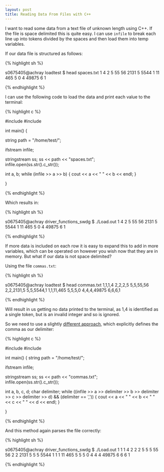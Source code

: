 ```yaml
---
layout: post
title: Reading Data From Files with C++
---
```


I want to read some data from a text file of unknown length using C++. If the file
is space delimited this is quite easy. I can use `infile` to break each line up
into tokens divided by the spaces and then load them into temp variables.

If our data file is structured as follows:

{% highlight sh  %}

s0675405@achray loadtest $ head spaces.txt
1 4
2 5 
55 56
2131 5
5544 1
11 465
5 0
4 49875
6 1

{% endhighlight %}

I can use the following code to load the data and print each value to the terminal:

{% highlight c  %}

#include <string>
#include <fstream>

int main()
{

  string path = "/home/test/";

  ifstream infile;  
                     
  stringstream ss;
  ss << path << "spaces.txt";                
  infile.open(ss.str().c_str());
  
  int a, b;
  while (infile >> a >> b)
  {
    cout << a << " " << b << endl;
  }

}

{% endhighlight %}

Which results in:

{% highlight sh  %}

s0675405@achray driver_functions_swdg $ ./Load.out 
1 4
2 5
55 56
2131 5
5544 1
11 465
5 0
4 49875
6 1

{% endhighlight %}

If more data is included on each row it is easy to expand this to add in more variables, which 
can be operated on however you wish now that they are in memory. But what if our data is
not space delimited? 

Using the file `commas.txt`:

{% highlight sh  %}

s0675405@achray loadtest $ head commas.txt 
1,1,1,4
2,2,2,5 
5,5,55,56
2,2,2131,5
5,5,5544,1
1,1,11,465
5,5,5,0
4,4,4,49875
6,6,6,1

{% endhighlight %}

Will result in us getting no data printed to the terminal, as 1,4 is identified as a
single token, but is an invalid integer and so is ignored.

So we need to use a slightly [different approach](http://stackoverflow.com/a/7868998/1627162),
which explicitly defines the comma as our delimiter:

{% highlight c  %}

#include <string>
#include <fstream>

int main()
{
  string path = "/home/test/";

  ifstream infile;  
                     
  stringstream ss;
  ss << path << "commas.txt";                
  infile.open(ss.str().c_str());
   
  int a, b, c, d;
  char delimiter;
  while ((infile >> a >> delimiter >> b >> delimiter >> c >> delimiter >> d) && (delimiter == ','))
  {
    cout << a << " " << b << " " << c << " " << d << endl;
  }

}

{% endhighlight %}

And this method again parses the file correctly:

{% highlight sh %}

s0675405@achray driver_functions_swdg $ ./Load.out 
1 1 1 4
2 2 2 5
5 5 55 56
2 2 2131 5
5 5 5544 1
1 1 11 465
5 5 5 0
4 4 4 49875
6 6 6 1

{% endhighlight %}
